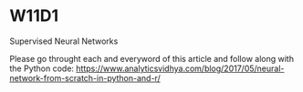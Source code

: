 # W11D1
Supervised Neural Networks

Please go throught each and everyword of this article and follow along with the Python code:
https://www.analyticsvidhya.com/blog/2017/05/neural-network-from-scratch-in-python-and-r/

